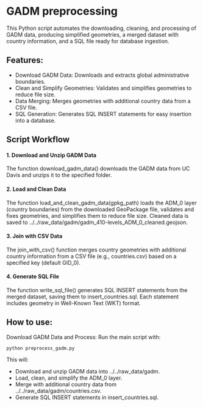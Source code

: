 # GADM preprocessing

This Python script automates the downloading, cleaning, and processing of GADM data, producing simplified geometries, a merged dataset with country information, and a SQL file ready for database ingestion.

## Features:

- Download GADM Data: Downloads and extracts global administrative boundaries.
- Clean and Simplify Geometries: Validates and simplifies geometries to reduce file size.
- Data Merging: Merges geometries with additional country data from a CSV file.
- SQL Generation: Generates SQL INSERT statements for easy insertion into a database.

## Script Workflow

#### 1. Download and Unzip GADM Data
The function download_gadm_data() downloads the GADM data from UC Davis and unzips it to the specified folder.

#### 2. Load and Clean Data
The function load_and_clean_gadm_data(gpkg_path) loads the ADM_0 layer (country boundaries) from the downloaded GeoPackage file, validates and fixes geometries, and simplifies them to reduce file size. Cleaned data is saved to ../../raw_data/gadm/gadm_410-levels_ADM_0_cleaned.geojson.

#### 3. Join with CSV Data
The join_with_csv() function merges country geometries with additional country information from a CSV file (e.g., countries.csv) based on a specified key (default GID_0).

#### 4. Generate SQL File
The function write_sql_file() generates SQL INSERT statements from the merged dataset, saving them to insert_countries.sql. Each statement includes geometry in Well-Known Text (WKT) format.

## How to use:

Download GADM Data and Process: Run the main script with:

```
python preprocess_gadm.py
 ```

This will:

- Download and unzip GADM data into ../../raw_data/gadm.
- Load, clean, and simplify the ADM_0 layer.
- Merge with additional country data from ../../raw_data/gadm/countries.csv.
- Generate SQL INSERT statements in insert_countries.sql.

